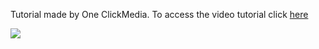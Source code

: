 <p>Tutorial made by One ClickMedia. To access the video tutorial click <a href="https://www.youtube.com/watch?v=Y2KNDUHjZV0&t=5806s">here</a></p>

![]('site.gif')